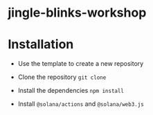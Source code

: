 # jingle-blinks-workshop

# Installation

- Use the template to create a new repository

- Clone the repository `git clone`

- Install the dependencies `npm install`

- Install `@solana/actions` and `@solana/web3.js`

